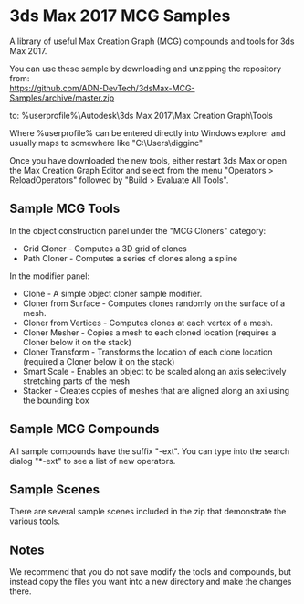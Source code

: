 # 3ds Max 2017 MCG Samples

A library of useful Max Creation Graph (MCG) compounds and tools for 3ds Max 2017.

You can use these sample by downloading and unzipping the repository from:  
https://github.com/ADN-DevTech/3dsMax-MCG-Samples/archive/master.zip
  
to:  %userprofile%\Autodesk\3ds Max 2017\Max Creation Graph\Tools

Where %userprofile% can be entered directly into Windows explorer and usually maps to somewhere  like "C:\Users\digginc\"

Once you have downloaded the new tools, either restart 3ds Max or open the Max Creation Graph Editor and select from the menu
"Operators > ReloadOperators" followed by "Build > Evaluate All Tools".

## Sample MCG Tools

In the object construction panel under the "MCG Cloners" category:
* Grid Cloner - Computes a 3D grid of clones 
* Path Cloner - Computes a series of clones along a spline

In the modifier panel:
* Clone - A simple object cloner sample modifier.
* Cloner from Surface - Computes clones randomly on the surface of a mesh. 
* Cloner from Vertices - Computes clones at each vertex of a mesh.
* Cloner Mesher - Copies a mesh to each cloned location (requires a Cloner below it on the stack)
* Cloner Transform - Transforms the location of each clone location (required a Cloner below it on the stack) 
* Smart Scale - Enables an object to be scaled along an axis selectively stretching parts of the mesh 
* Stacker - Creates copies of meshes that are aligned along an axi using the bounding box

## Sample MCG Compounds

All sample compounds have the suffix "-ext". You can type into the search dialog "*-ext" to see a list of new operators. 

## Sample Scenes 

There are several sample scenes included in the zip that demonstrate the various tools.

## Notes

We recommend that you do not save modify the tools and compounds, but instead copy the files you want into a new directory and make the changes there. 

